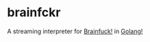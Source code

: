 # brainfckr
A streaming interpreter for [Brainfuck!](https://en.wikipedia.org/wiki/Brainfuck) in [Golang!](https://github.com/golang/go/wiki/WhyGo)
